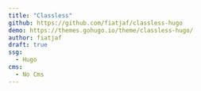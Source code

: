 ```yaml
---
title: "Classless"
github: https://github.com/fiatjaf/classless-hugo
demo: https://themes.gohugo.io/theme/classless-hugo/
author: fiatjaf
draft: true
ssg:
  - Hugo
cms:
  - No Cms
---
```

